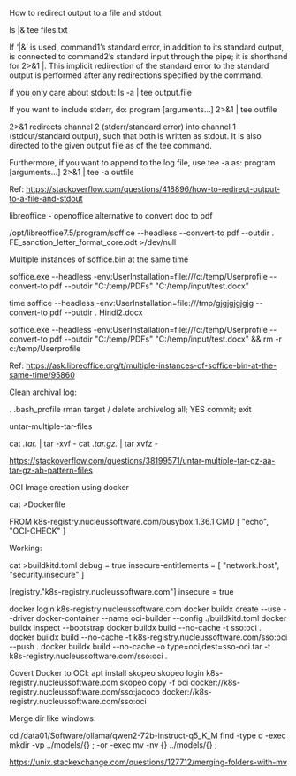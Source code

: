 >>>>>>>>>>>>>>>>>>>>>>>>>>>>>>>>>>>>>>>>>>>>>>>>>>>>>>>>>>>>>>>>>>>>>>>>>>>>>>>>>>>>>>>>>>>>>>>>>>>>

How to redirect output to a file and stdout

ls |& tee files.txt

If ‘|&’ is used, command1’s standard error, in addition to its standard output, is connected to command2’s standard input through the pipe; it is shorthand for 2>&1 |. This implicit redirection of the standard error to the standard output is performed after any redirections specified by the command.

if you only care about stdout:
ls -a | tee output.file

If you want to include stderr, do:
program [arguments...] 2>&1 | tee outfile

2>&1 redirects channel 2 (stderr/standard error) into channel 1 (stdout/standard output), such that both is written as stdout. It is also directed to the given output file as of the tee command.

Furthermore, if you want to append to the log file, use tee -a as:
program [arguments...] 2>&1 | tee -a outfile

Ref:
https://stackoverflow.com/questions/418896/how-to-redirect-output-to-a-file-and-stdout


>>>>>>>>>>>>>>>>>>>>>>>>>>>>>>>>>>>>>>>>>>>>>>>>>>>>>>>>>>>>>>>>>>>>>>>>>>>>>>>>>>>>>>>>>>>>>>>>>>>>

libreoffice - openoffice alternative to convert doc to pdf

/opt/libreoffice7.5/program/soffice --headless --convert-to pdf --outdir . FE_sanction_letter_format_core.odt >/dev/null

Multiple instances of soffice.bin at the same time

soffice.exe --headless -env:UserInstallation=file:///c:/temp/Userprofile --convert-to pdf --outdir "C:/temp/PDFs" "C:/temp/input/test.docx"

time soffice --headless -env:UserInstallation=file:///tmp/gjgjgjgjgjg --convert-to pdf --outdir . Hindi2.docx

soffice.exe --headless -env:UserInstallation=file:///c:/temp/Userprofile --convert-to pdf --outdir "C:/temp/PDFs" "C:/temp/input/test.docx"  && rm -r c:/temp/Userprofile

Ref:
https://ask.libreoffice.org/t/multiple-instances-of-soffice-bin-at-the-same-time/95860

>>>>>>>>>>>>>>>>>>>>>>>>>>>>>>>>>>>>>>>>>>>>>>>>>>>>>>>>>>>>>>>>>>>>>>>>>>>>>>>>>>>>>>>>>>>>>>>>>>>>

Clean archival log:

. .bash_profile
rman target /
delete archivelog all;
YES
commit;
exit

>>>>>>>>>>>>>>>>>>>>>>>>>>>>>>>>>>>>>>>>>>>>>>>>>>>>>>>>>>>>>>>>>>>>>>>>>>>>>>>>>>>>>>>>>>>>>>>>>>>>

untar-multiple-tar-files

cat *.tar.* | tar -xvf -
cat *.tar.gz.* | tar xvfz -

https://stackoverflow.com/questions/38199571/untar-multiple-tar-gz-aa-tar-gz-ab-pattern-files

>>>>>>>>>>>>>>>>>>>>>>>>>>>>>>>>>>>>>>>>>>>>>>>>>>>>>>>>>>>>>>>>>>>>>>>>>>>>>>>>>>>>>>>>>>>>>>>>>>>>

OCI Image creation using docker

cat >Dockerfile

FROM k8s-registry.nucleussoftware.com/busybox:1.36.1
CMD [ "echo", "OCI-CHECK" ]

Working:

cat >buildkitd.toml
debug = true
insecure-entitlements = [ "network.host", "security.insecure" ]

[registry."k8s-registry.nucleussoftware.com"]
  insecure = true

docker login k8s-registry.nucleussoftware.com
docker buildx create --use --driver docker-container --name oci-builder --config ./buildkitd.toml
docker buildx inspect --bootstrap
docker buildx build --no-cache -t sso:oci .
docker buildx build --no-cache -t k8s-registry.nucleussoftware.com/sso:oci --push .
docker buildx build --no-cache -o type=oci,dest=sso-oci.tar -t k8s-registry.nucleussoftware.com/sso:oci .

Covert Docker to OCI:
apt install skopeo
skopeo login k8s-registry.nucleussoftware.com
skopeo copy -f oci docker://k8s-registry.nucleussoftware.com/sso:jacoco docker://k8s-registry.nucleussoftware.com/sso:oci

>>>>>>>>>>>>>>>>>>>>>>>>>>>>>>>>>>>>>>>>>>>>>>>>>>>>>>>>>>>>>>>>>>>>>>>>>>>>>>>>>>>>>>>>>>>>>>>>>>>>

Merge dir like windows:

cd /data01/Software/ollama/qwen2-72b-instruct-q5_K_M
find -type d -exec mkdir -vp ../models/{} \; -or -exec mv -nv {} ../models/{} \;

https://unix.stackexchange.com/questions/127712/merging-folders-with-mv

>>>>>>>>>>>>>>>>>>>>>>>>>>>>>>>>>>>>>>>>>>>>>>>>>>>>>>>>>>>>>>>>>>>>>>>>>>>>>>>>>>>>>>>>>>>>>>>>>>>>
>>>>>>>>>>>>>>>>>>>>>>>>>>>>>>>>>>>>>>>>>>>>>>>>>>>>>>>>>>>>>>>>>>>>>>>>>>>>>>>>>>>>>>>>>>>>>>>>>>>>
>>>>>>>>>>>>>>>>>>>>>>>>>>>>>>>>>>>>>>>>>>>>>>>>>>>>>>>>>>>>>>>>>>>>>>>>>>>>>>>>>>>>>>>>>>>>>>>>>>>>
>>>>>>>>>>>>>>>>>>>>>>>>>>>>>>>>>>>>>>>>>>>>>>>>>>>>>>>>>>>>>>>>>>>>>>>>>>>>>>>>>>>>>>>>>>>>>>>>>>>>
>>>>>>>>>>>>>>>>>>>>>>>>>>>>>>>>>>>>>>>>>>>>>>>>>>>>>>>>>>>>>>>>>>>>>>>>>>>>>>>>>>>>>>>>>>>>>>>>>>>>
>>>>>>>>>>>>>>>>>>>>>>>>>>>>>>>>>>>>>>>>>>>>>>>>>>>>>>>>>>>>>>>>>>>>>>>>>>>>>>>>>>>>>>>>>>>>>>>>>>>>
>>>>>>>>>>>>>>>>>>>>>>>>>>>>>>>>>>>>>>>>>>>>>>>>>>>>>>>>>>>>>>>>>>>>>>>>>>>>>>>>>>>>>>>>>>>>>>>>>>>>
>>>>>>>>>>>>>>>>>>>>>>>>>>>>>>>>>>>>>>>>>>>>>>>>>>>>>>>>>>>>>>>>>>>>>>>>>>>>>>>>>>>>>>>>>>>>>>>>>>>>
>>>>>>>>>>>>>>>>>>>>>>>>>>>>>>>>>>>>>>>>>>>>>>>>>>>>>>>>>>>>>>>>>>>>>>>>>>>>>>>>>>>>>>>>>>>>>>>>>>>>
>>>>>>>>>>>>>>>>>>>>>>>>>>>>>>>>>>>>>>>>>>>>>>>>>>>>>>>>>>>>>>>>>>>>>>>>>>>>>>>>>>>>>>>>>>>>>>>>>>>>
>>>>>>>>>>>>>>>>>>>>>>>>>>>>>>>>>>>>>>>>>>>>>>>>>>>>>>>>>>>>>>>>>>>>>>>>>>>>>>>>>>>>>>>>>>>>>>>>>>>>
>>>>>>>>>>>>>>>>>>>>>>>>>>>>>>>>>>>>>>>>>>>>>>>>>>>>>>>>>>>>>>>>>>>>>>>>>>>>>>>>>>>>>>>>>>>>>>>>>>>>
>>>>>>>>>>>>>>>>>>>>>>>>>>>>>>>>>>>>>>>>>>>>>>>>>>>>>>>>>>>>>>>>>>>>>>>>>>>>>>>>>>>>>>>>>>>>>>>>>>>>
>>>>>>>>>>>>>>>>>>>>>>>>>>>>>>>>>>>>>>>>>>>>>>>>>>>>>>>>>>>>>>>>>>>>>>>>>>>>>>>>>>>>>>>>>>>>>>>>>>>>
>>>>>>>>>>>>>>>>>>>>>>>>>>>>>>>>>>>>>>>>>>>>>>>>>>>>>>>>>>>>>>>>>>>>>>>>>>>>>>>>>>>>>>>>>>>>>>>>>>>>
>>>>>>>>>>>>>>>>>>>>>>>>>>>>>>>>>>>>>>>>>>>>>>>>>>>>>>>>>>>>>>>>>>>>>>>>>>>>>>>>>>>>>>>>>>>>>>>>>>>>
>>>>>>>>>>>>>>>>>>>>>>>>>>>>>>>>>>>>>>>>>>>>>>>>>>>>>>>>>>>>>>>>>>>>>>>>>>>>>>>>>>>>>>>>>>>>>>>>>>>>